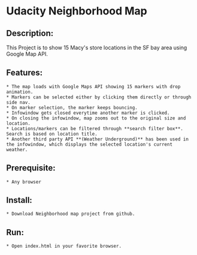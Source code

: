 # Udacity Neighborhood Map

## Description:
This Project is to show 15 Macy's store locations in the SF bay area using Google Map API.

## Features:
    * The map loads with Google Maps API showing 15 markers with drop animation.
    * Markers can be selected either by clicking them directly or through side nav.
    * On marker selection, the marker keeps bouncing.
    * Infowindow gets closed everytime another marker is clicked.
    * On closing the infowindow, map zooms out to the original size and location.
    * Locations/markers can be filtered through **search filter box**. Search is based on location title.
    * Another third party API **(Weather Underground)** has been used in the infowindow, which displays the selected location's current weather.

## Prerequisite:
    * Any browser

## Install:
    * Download Neighborhood map project from github.

## Run:
    * Open index.html in your favorite browser.
